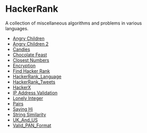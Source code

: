 HackerRank
==========

A collection of miscellaneous algorithms and problems in various languages.

- [Angry Children](https://www.hackerrank.com/contests/oct13/challenges/angry-children)
- [Angry Children 2](https://www.hackerrank.com/contests/oct13/challenges/angry-children-2)
- [Candies](https://www.hackerrank.com/challenges/candies)
- [Chocolate Feast](https://www.hackerrank.com/contests/oct13/challenges/chocolate-feast)
- [Closest Numbers](https://www.hackerrank.com/challenges/closest-numbers)
- [Encryption](https://www.hackerrank.com/challenges/encryption)
- [Find Hacker Rank](https://www.hackerrank.com/challenges/find-hackerrank)
- [HackerRank_Language](https://www.hackerrank.com/challenges/hackerrank-language)
- [HackerRank_Tweets](https://www.hackerrank.com/challenges/hackerrank-tweets)
- [HackerX](https://www.hackerrank.com/contests/oct13/challenges/missile-defend)
- [IP Address Validation](https://www.hackerrank.com/challenges/ip-address-validation)
- [Lonely Integer](https://www.hackerrank.com/challenges/lonely-integer)
- [Pairs](https://www.hackerrank.com/challenges/pairs)
- [Saying Hi](https://www.hackerrank.com/challenges/saying-hi)
- [String Similarity](https://www.hackerrank.com/challenges/string-similarity)
- [UK_And_US](https://www.hackerrank.com/submissions/code/948387)
- [Valid_PAN_Format](https://www.hackerrank.com/challenges/valid-pan-format)